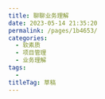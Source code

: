 ```yaml
---
title: 聊聊业务理解
date: 2023-05-14 21:35:20
permalink: /pages/1b4653/
categories: 
  - 软素质
  - 项目管理
  - 业务理解
tags: 
  - 
titleTag: 草稿
---
```

